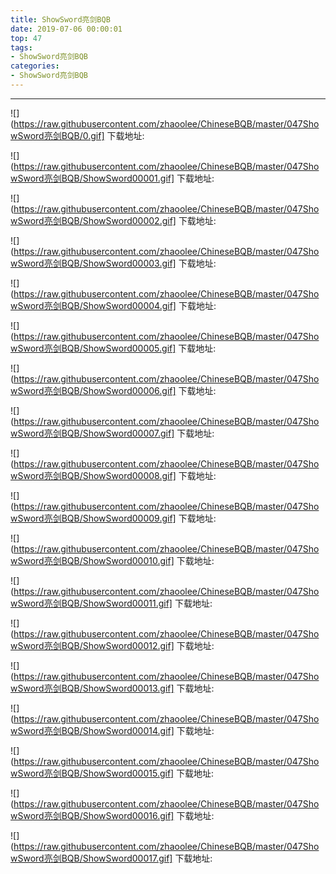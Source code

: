 ```yaml
---
title: ShowSword亮剑BQB
date: 2019-07-06 00:00:01
top: 47
tags: 
- ShowSword亮剑BQB
categories:
- ShowSword亮剑BQB
---
```


------

<!-- more -->

![](https://raw.githubusercontent.com/zhaoolee/ChineseBQB/master/047ShowSword亮剑BQB/0.gif]
下载地址:[](https://raw.githubusercontent.com/zhaoolee/ChineseBQB/master/047ShowSword亮剑BQB/0.gif)

![](https://raw.githubusercontent.com/zhaoolee/ChineseBQB/master/047ShowSword亮剑BQB/ShowSword00001.gif]
下载地址:[](https://raw.githubusercontent.com/zhaoolee/ChineseBQB/master/047ShowSword亮剑BQB/ShowSword00001.gif)

![](https://raw.githubusercontent.com/zhaoolee/ChineseBQB/master/047ShowSword亮剑BQB/ShowSword00002.gif]
下载地址:[](https://raw.githubusercontent.com/zhaoolee/ChineseBQB/master/047ShowSword亮剑BQB/ShowSword00002.gif)

![](https://raw.githubusercontent.com/zhaoolee/ChineseBQB/master/047ShowSword亮剑BQB/ShowSword00003.gif]
下载地址:[](https://raw.githubusercontent.com/zhaoolee/ChineseBQB/master/047ShowSword亮剑BQB/ShowSword00003.gif)

![](https://raw.githubusercontent.com/zhaoolee/ChineseBQB/master/047ShowSword亮剑BQB/ShowSword00004.gif]
下载地址:[](https://raw.githubusercontent.com/zhaoolee/ChineseBQB/master/047ShowSword亮剑BQB/ShowSword00004.gif)

![](https://raw.githubusercontent.com/zhaoolee/ChineseBQB/master/047ShowSword亮剑BQB/ShowSword00005.gif]
下载地址:[](https://raw.githubusercontent.com/zhaoolee/ChineseBQB/master/047ShowSword亮剑BQB/ShowSword00005.gif)

![](https://raw.githubusercontent.com/zhaoolee/ChineseBQB/master/047ShowSword亮剑BQB/ShowSword00006.gif]
下载地址:[](https://raw.githubusercontent.com/zhaoolee/ChineseBQB/master/047ShowSword亮剑BQB/ShowSword00006.gif)

![](https://raw.githubusercontent.com/zhaoolee/ChineseBQB/master/047ShowSword亮剑BQB/ShowSword00007.gif]
下载地址:[](https://raw.githubusercontent.com/zhaoolee/ChineseBQB/master/047ShowSword亮剑BQB/ShowSword00007.gif)

![](https://raw.githubusercontent.com/zhaoolee/ChineseBQB/master/047ShowSword亮剑BQB/ShowSword00008.gif]
下载地址:[](https://raw.githubusercontent.com/zhaoolee/ChineseBQB/master/047ShowSword亮剑BQB/ShowSword00008.gif)

![](https://raw.githubusercontent.com/zhaoolee/ChineseBQB/master/047ShowSword亮剑BQB/ShowSword00009.gif]
下载地址:[](https://raw.githubusercontent.com/zhaoolee/ChineseBQB/master/047ShowSword亮剑BQB/ShowSword00009.gif)

![](https://raw.githubusercontent.com/zhaoolee/ChineseBQB/master/047ShowSword亮剑BQB/ShowSword00010.gif]
下载地址:[](https://raw.githubusercontent.com/zhaoolee/ChineseBQB/master/047ShowSword亮剑BQB/ShowSword00010.gif)

![](https://raw.githubusercontent.com/zhaoolee/ChineseBQB/master/047ShowSword亮剑BQB/ShowSword00011.gif]
下载地址:[](https://raw.githubusercontent.com/zhaoolee/ChineseBQB/master/047ShowSword亮剑BQB/ShowSword00011.gif)

![](https://raw.githubusercontent.com/zhaoolee/ChineseBQB/master/047ShowSword亮剑BQB/ShowSword00012.gif]
下载地址:[](https://raw.githubusercontent.com/zhaoolee/ChineseBQB/master/047ShowSword亮剑BQB/ShowSword00012.gif)

![](https://raw.githubusercontent.com/zhaoolee/ChineseBQB/master/047ShowSword亮剑BQB/ShowSword00013.gif]
下载地址:[](https://raw.githubusercontent.com/zhaoolee/ChineseBQB/master/047ShowSword亮剑BQB/ShowSword00013.gif)

![](https://raw.githubusercontent.com/zhaoolee/ChineseBQB/master/047ShowSword亮剑BQB/ShowSword00014.gif]
下载地址:[](https://raw.githubusercontent.com/zhaoolee/ChineseBQB/master/047ShowSword亮剑BQB/ShowSword00014.gif)

![](https://raw.githubusercontent.com/zhaoolee/ChineseBQB/master/047ShowSword亮剑BQB/ShowSword00015.gif]
下载地址:[](https://raw.githubusercontent.com/zhaoolee/ChineseBQB/master/047ShowSword亮剑BQB/ShowSword00015.gif)

![](https://raw.githubusercontent.com/zhaoolee/ChineseBQB/master/047ShowSword亮剑BQB/ShowSword00016.gif]
下载地址:[](https://raw.githubusercontent.com/zhaoolee/ChineseBQB/master/047ShowSword亮剑BQB/ShowSword00016.gif)

![](https://raw.githubusercontent.com/zhaoolee/ChineseBQB/master/047ShowSword亮剑BQB/ShowSword00017.gif]
下载地址:[](https://raw.githubusercontent.com/zhaoolee/ChineseBQB/master/047ShowSword亮剑BQB/ShowSword00017.gif)

